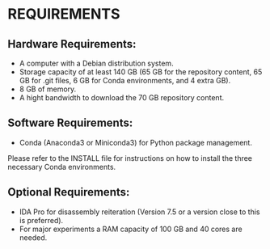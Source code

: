 # REQUIREMENTS

## Hardware Requirements:
- A computer with a Debian distribution system.
- Storage capacity of at least 140 GB (65 GB for the repository content, 65 GB for .git files, 6 GB for Conda environments, and 4 extra GB).
- 8 GB of memory.
- A hight bandwidth to download the 70 GB repository content.

## Software Requirements:
- Conda (Anaconda3 or Miniconda3) for Python package management.

Please refer to the INSTALL file for instructions on how to install the three necessary Conda environments.

## Optional Requirements:
- IDA Pro for disassembly reiteration (Version 7.5 or a version close to this is preferred).
- For major experiments a RAM capacity of 100 GB and 40 cores are needed.

